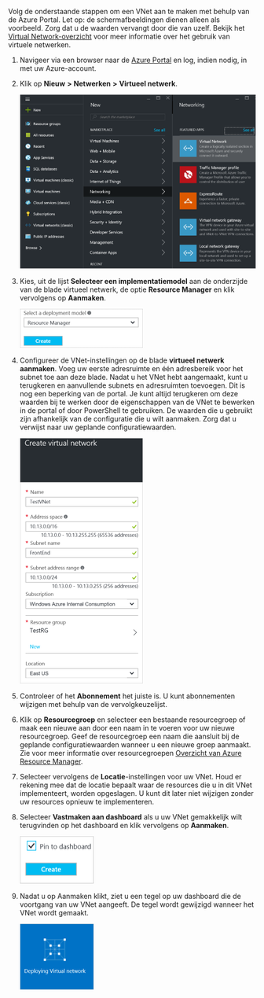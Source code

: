 Volg de onderstaande stappen om een VNet aan te maken met behulp van de Azure Portal. Let op: de schermafbeeldingen dienen alleen als voorbeeld. Zorg dat u de waarden vervangt door die van uzelf. Bekijk het [Virtual Network-overzicht](../articles/virtual-network/virtual-networks-overview.md) voor meer informatie over het gebruik van virtuele netwerken.

1. Navigeer via een browser naar de [Azure Portal](http://portal.azure.com) en log, indien nodig, in met uw Azure-account.

2. Klik op **Nieuw** **>** **Netwerken** **>** **Virtueel netwerk**.

    ![VNetBlade](./media/vpn-gateway-basic-vnet-rm-portal-include/newvnetportal650.png)

3. Kies, uit de lijst **Selecteer een implementatiemodel** aan de onderzijde van de blade virtueel netwerk, de optie **Resource Manager** en klik vervolgens op **Aanmaken**.


    ![Selecteer Resource Manager](./media/vpn-gateway-basic-vnet-rm-portal-include/resourcemanager250.png)

4. Configureer de VNet-instellingen op de blade **virtueel netwerk aanmaken**. Voeg uw eerste adresruimte en één adresbereik voor het subnet toe aan deze blade. Nadat u het VNet hebt aangemaakt, kunt u terugkeren en aanvullende subnets en adresruimten toevoegen. Dit is nog een beperking van de portal. Je kunt altijd terugkeren om deze waarden bij te werken door de eigenschappen van de VNet te bewerken in de portal of door PowerShell te gebruiken. De waarden die u gebruikt zijn afhankelijk van de configuratie die u wilt aanmaken. Zorg dat u verwijst naar uw geplande configuratiewaarden. 

    ![Een virtuele netwerkblade aanmaken](./media/vpn-gateway-basic-vnet-rm-portal-include/createavnet250.png)

5. Controleer of het **Abonnement** het juiste is. U kunt abonnementen wijzigen met behulp van de vervolgkeuzelijst.

6. Klik op **Resourcegroep** en selecteer een bestaande resourcegroep of maak een nieuwe aan door een naam in te voeren voor uw nieuwe resourcegroep. Geef de resourcegroep een naam die aansluit bij de geplande configuratiewaarden wanneer u een nieuwe groep aanmaakt. Zie voor meer informatie over resourcegroepen [Overzicht van Azure Resource Manager](resource-group-overview.md#resource-groups).

7. Selecteer vervolgens de **Locatie**-instellingen voor uw VNet. Houd er rekening mee dat de locatie bepaalt waar de resources die u in dit VNet implementeert, worden opgeslagen. U kunt dit later niet wijzigen zonder uw resources opnieuw te implementeren.

8. Selecteer **Vastmaken aan dashboard** als u uw VNet gemakkelijk wilt terugvinden op het dashboard en klik vervolgens op **Aanmaken**.
    
    ![Vastmaken aan dashboard](./media/vpn-gateway-basic-vnet-rm-portal-include/pintodashboard150.png)


9. Nadat u op Aanmaken klikt, ziet u een tegel op uw dashboard die de voortgang van uw VNet aangeeft. De tegel wordt gewijzigd wanneer het VNet wordt gemaakt.

    ![Tegel Virtueel netwerk aanmaken](./media/vpn-gateway-basic-vnet-rm-portal-include/deploying150.png)

<!--HONumber=Sep16_HO3-->


